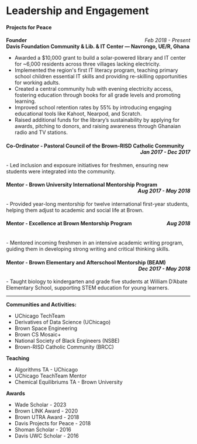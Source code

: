 # Leadership and Engagement

#### Projects for Peace  
**Founder**  <span style="float: right;">*Feb 2018 - Present* </span>  
**Davis Foundation Community & Lib. & IT Center — Navrongo, UE/R, Ghana**  
- Awarded a $10,000 grant to build a solar-powered library and IT center for ~6,000 residents across three villages lacking electricity.  
- Implemented the region's first IT literacy program, teaching primary school children essential IT skills and providing re-skilling opportunities for working adults.  
- Created a central community hub with evening electricity access, fostering education through books for all grade levels and promoting learning.  
- Improved school retention rates by 55% by introducing engaging educational tools like Kahoot, Nearpod, and Scratch.  
- Raised additional funds for the library’s sustainability by applying for awards, pitching to donors, and raising awareness through Ghanaian radio and TV stations.  

#### Co-Ordinator - Pastoral Council of the Brown-RISD Catholic Community  <span style="float: right;">*Jan 2017 - Dec 2017* </span>  
<br>
- Led inclusion and exposure initiatives for freshmen, ensuring new students were integrated into the community.

#### Mentor - Brown University International Mentorship Program  <span style="float: right;">*Aug 2017 - May 2018* </span>  
<br>
- Provided year-long mentorship for twelve international first-year students, helping them adjust to academic and social life at Brown.

#### Mentor - Excellence at Brown Mentorship Program  <span style="float: right;">*Aug 2018* </span>  
<br>
- Mentored incoming freshmen in an intensive academic writing program, guiding them in developing strong writing and critical thinking skills.

#### Mentor - Brown Elementary and Afterschool Mentorship (BEAM)  <span style="float: right;">*Dec 2017 - May 2018* </span>  
<br>
- Taught biology to kindergarten and grade five students at William D’Abate Elementary School, supporting STEM education for young learners.

---

**Communities and Activities:**  
- UChicago TechTeam  
- Derivatives of Data Science (UChicago)  
- Brown Space Engineering  
- Brown CS Mosaic+  
- National Society of Black Engineers (NSBE)  
- Brown-RISD Catholic Community (BRCC)

**Teaching**  
- Algorithms TA - UChicago  
- UChicago TeachTeam Mentor  
- Chemical Equilibriums TA - Brown University

**Awards** 
- Wade Scholar - 2023
- Brown LINK Award - 2020
- Brown UTRA Award - 2018
- Davis Projects for Peace - 2018
- Shoman Scholar - 2016
- Davis UWC Scholar - 2016


